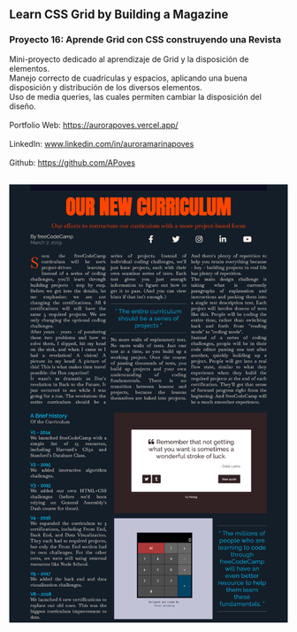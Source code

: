 
## Learn CSS Grid by Building a Magazine

### Proyecto 16: Aprende Grid con CSS construyendo una Revista

Mini-proyecto dedicado al aprendizaje de Grid y la disposición de elementos.
<br>
Manejo correcto de cuadrículas y espacios, aplicando una buena disposición y distribución de los diversos elementos.
<br>
Uso de media queries, las cuales permiten cambiar la disposición del diseño.
<br>
<br>
  Portfolio Web: https://aurorapoves.vercel.app/
<br>
<br>
  LinkedIn: www.linkedin.com/in/auroramarinapoves
<br>
<br>
  Github: https://github.com/APoves
<br>
<br>

![Magazine](https://github.com/APoves/Responsive-Web-Design/blob/main/16.%20Learn%20CSS%20Grid%20by%20Building%20a%20Magazine/Magazine.png)
<br>

